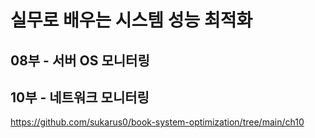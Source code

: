 # 실무로 배우는 시스템 성능 최적화

## 08부 - 서버 OS 모니터링



## 10부 - 네트워크 모니터링
https://github.com/sukarus0/book-system-optimization/tree/main/ch10
